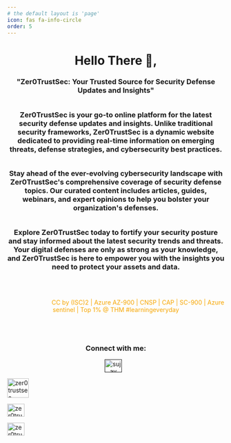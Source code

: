 ```yaml
---
# the default layout is 'page'
icon: fas fa-info-circle
order: 5
---
```



<h1 align="center">Hello There 👋, </h1>
<h3 align="center">"Zer0TrustSec: Your Trusted Source for Security Defense Updates and Insights"<br><br>

Zer0TrustSec is your go-to online platform for the latest security defense updates and insights. Unlike traditional security frameworks, Zer0TrustSec is a dynamic website dedicated to providing real-time information on emerging threats, defense strategies, and cybersecurity best practices.<br><br>

Stay ahead of the ever-evolving cybersecurity landscape with Zer0TrustSec's comprehensive coverage of security defense topics. Our curated content includes articles, guides, webinars, and expert opinions to help you bolster your organization's defenses.<br><br>

Explore Zer0TrustSec today to fortify your security posture and stay informed about the latest security trends and threats. Your digital defenses are only as strong as your knowledge, and Zer0TrustSec is here to empower you with the insights you need to protect your assets and data.</h3>



<br><br>
<p align="center" style="color:#f7a602;">&nbsp; &nbsp; &nbsp; &nbsp; &nbsp; &nbsp; &nbsp;&nbsp;&nbsp;&nbsp;&nbsp; &nbsp;&nbsp;&nbsp;&nbsp; &nbsp;&nbsp; CC by (ISC)2 | Azure AZ-900 | CNSP | CAP | SC-900 | Azure sentinel | Top 1% @ THM #learningeveryday</p>

<br><br>

<h3 align="center">Connect with me:</h3>
<p align="center">
<a href="" target="blank"><img align="center" src="https://upload.wikimedia.org/wikipedia/commons/thumb/5/53/X_logo_2023_original.svg/2048px-X_logo_2023_original.svg.png" alt="sujay" height="30" width="40" /></a>
&nbsp;&nbsp;
  
<a href="#" target="blank"><img align="center" src="https://upload.wikimedia.org/wikipedia/commons/thumb/6/6b/WhatsApp.svg/767px-WhatsApp.svg.png" alt="zer0trustsec" height="45" width="50" /></a>&nbsp;&nbsp;
  
<a href="https://www.linkedin.com/in/zer0trustsec" target="blank"><img align="center" src="https://upload.wikimedia.org/wikipedia/commons/thumb/8/81/LinkedIn_icon.svg/2048px-LinkedIn_icon.svg.png" alt="zer0trustsec" height="30" width="40" /></a>
&nbsp;&nbsp;

<a href="https://instagram.com/zer0trustsec" target="blank"><img align="center" src="https://upload.wikimedia.org/wikipedia/commons/thumb/e/e7/Instagram_logo_2016.svg/768px-Instagram_logo_2016.svg.png" alt="zer0trustsec" height="30" width="40" /></a>
&nbsp;&nbsp;



